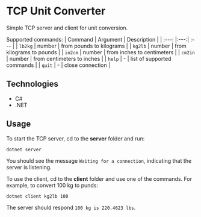 # TCP Unit Converter
Simple TCP server and client for unit conversion. 

Supported commands:
| Command | Argument | Description  |
| :---: |:---:| :--- |
| `lb2kg` | number | from pounds to kilograms |
| `kg2lb` | number | from kilograms to pounds |
| `in2cm` | number | from inches to centimeters |
| `cm2in` | number | from centimeters to inches |
| `help` | - | list of supported commands |
| `quit` | - | close connection |

## Technologies
* C#
* .NET

## Usage
To start the TCP server, cd to the **server** folder and run:
```
dotnet server
```
You should see the message `Waiting for a connection`, indicating that the server is listening.

To use the client, cd to the **client** folder and use one of the commands. For example, to convert 100 kg to punds:
```
dotnet client kg2lb 100
```
The server should respond `100 kg is 220.4623 lbs`.
